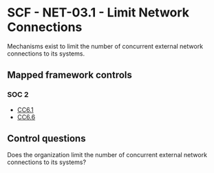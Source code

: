 # SCF - NET-03.1 - Limit Network Connections
Mechanisms exist to limit the number of concurrent external network connections to its systems. 
## Mapped framework controls
### SOC 2
- [CC6.1](../soc2/cc61.md)
- [CC6.6](../soc2/cc66.md)
  
## Control questions
Does the organization limit the number of concurrent external network connections to its systems? 
  